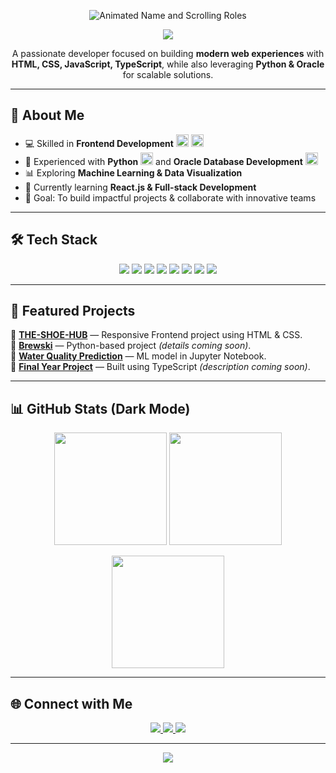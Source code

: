 <!-- Animated Name & Scrolling Roles (Black Theme) -->
<p align="center">
  <img src="https://readme-typing-svg.herokuapp.com?font=Fira+Code&size=45&pause=1200&color=00C2FF&background=000000&width=650&center=true&vCenter=true&lines=Mikhilesh+Patha;Frontend+Developer;Python+Enthusiast;Oracle+Developer;Open+Source+Contributor;Always+Learning+New+Tech" alt="Animated Name and Scrolling Roles" />
</p>

<!-- Jet Black Banner -->
<p align="center">
  <img src="https://capsule-render.vercel.app/api?type=rect&color=000000&height=120&section=header&text=Mikhilesh%20Patha&fontColor=00C2FF&fontSize=50&animation=fadeIn&fontAlignY=55"/>
</p>

<!-- Dark themed intro paragraph -->
<p align="center">
A passionate developer focused on building <b>modern web experiences</b> with <b>HTML, CSS, JavaScript, TypeScript</b>, while also leveraging <b>Python & Oracle</b> for scalable solutions.
</p>

---

## 🚀 About Me
- 💻 Skilled in **Frontend Development** <img src="https://img.shields.io/badge/HTML5-000?style=flat&logo=html5&logoColor=E34F26" height="20"/> <img src="https://img.shields.io/badge/CSS3-000?style=flat&logo=css3&logoColor=1572B6" height="20"/>  
- 🐍 Experienced with **Python** <img src="https://img.shields.io/badge/Python-000?style=flat&logo=python&logoColor=3776AB" height="20"/> and **Oracle Database Development** <img src="https://img.shields.io/badge/Oracle-000?style=flat&logo=oracle&logoColor=F80000" height="20"/>  
- 📊 Exploring **Machine Learning & Data Visualization**  
- 🌱 Currently learning **React.js & Full-stack Development**  
- 🎯 Goal: To build impactful projects & collaborate with innovative teams

---

## 🛠️ Tech Stack
<p align="center">
  <img src="https://img.shields.io/badge/HTML5-000000?style=for-the-badge&logo=html5&logoColor=E34F26" />
  <img src="https://img.shields.io/badge/CSS3-000000?style=for-the-badge&logo=css3&logoColor=1572B6" />
  <img src="https://img.shields.io/badge/JavaScript-000000?style=for-the-badge&logo=javascript&logoColor=F7DF1E" />
  <img src="https://img.shields.io/badge/TypeScript-000000?style=for-the-badge&logo=typescript&logoColor=3178C6" />
  <img src="https://img.shields.io/badge/Python-000000?style=for-the-badge&logo=python&logoColor=3776AB" />
  <img src="https://img.shields.io/badge/Node.js-000000?style=for-the-badge&logo=node.js&logoColor=339933" />
  <img src="https://img.shields.io/badge/Oracle-000000?style=for-the-badge&logo=oracle&logoColor=F80000" />
  <img src="https://img.shields.io/badge/Jupyter-000000?style=for-the-badge&logo=jupyter&logoColor=F37626" />
</p>

---

## 📂 Featured Projects
🔹 [**THE-SHOE-HUB**](https://github.com/PathaMikhilesh/THE-SHOE-HUB) — Responsive Frontend project using HTML & CSS.  
🔹 [**Brewski**](https://github.com/PathaMikhilesh/Brewski) — Python-based project *(details coming soon)*.  
🔹 [**Water Quality Prediction**](https://github.com/PathaMikhilesh/Water_Quality_Prediction) — ML model in Jupyter Notebook.  
🔹 [**Final Year Project**](https://github.com/PathaMikhilesh/final-year) — Built using TypeScript *(description coming soon)*.  

---

## 📊 GitHub Stats (Dark Mode)
<p align="center">
  <img src="https://github-readme-stats.vercel.app/api?username=PathaMikhilesh&show_icons=true&theme=github_dark&hide_border=true" height="180px"/>
  <img src="https://github-readme-stats.vercel.app/api/top-langs/?username=PathaMikhilesh&layout=compact&theme=github_dark&hide_border=true" height="180px"/>
</p>
<p align="center">
  <img src="https://github-readme-streak-stats.herokuapp.com/?user=PathaMikhilesh&theme=github-dark&hide_border=true" height="180px"/>
</p>

---

## 🌐 Connect with Me
<p align="center">
  <a href="https://github.com/PathaMikhilesh">
    <img src="https://img.shields.io/badge/GitHub-000000?style=for-the-badge&logo=github&logoColor=white" />
  </a>
  <a href="mailto:your.email@example.com">
    <img src="https://img.shields.io/badge/Email-000000?style=for-the-badge&logo=gmail&logoColor=EA4335" />
  </a>
  <a href="https://www.linkedin.com/in/your-linkedin-id">
    <img src="https://img.shields.io/badge/LinkedIn-000000?style=for-the-badge&logo=linkedin&logoColor=0A66C2" />
  </a>
</p>

---

<!-- Footer Black Banner -->
<p align="center">
  <img src="https://capsule-render.vercel.app/api?type=rect&color=000000&height=80&section=footer&text=Thank%20you%20for%20visiting!&fontColor=00C2FF&fontSize=20&animation=fadeIn"/>
</p>
